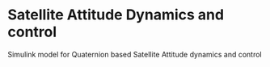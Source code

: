 # Satellite Attitude Dynamics and control
Simulink model for Quaternion based Satellite Attitude dynamics and control

